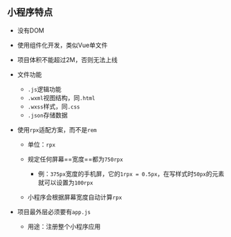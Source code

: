 ## 小程序特点

- 没有DOM

- 使用组件化开发，类似Vue单文件

- 项目体积不能超过2M，否则无法上线

- 文件功能

  - `.js`逻辑功能
  - `.wxml`视图结构，同`.html`
  - `.wxss`样式，同`.css`
  - `.json`存储数据

- 使用`rpx`适配方案，而不是`rem`

  - 单位：`rpx`
  - 规定任何屏幕==宽度==都为`750rpx`
    - 例：`375px`宽度的手机屏，它的`1rpx = 0.5px`，在写样式时`50px`的元素就可以设置为`100rpx`

  - 小程序会根据屏幕宽度自动计算`rpx`

- 项目最外层必须要有`app.js`

  - 用途：注册整个小程序应用